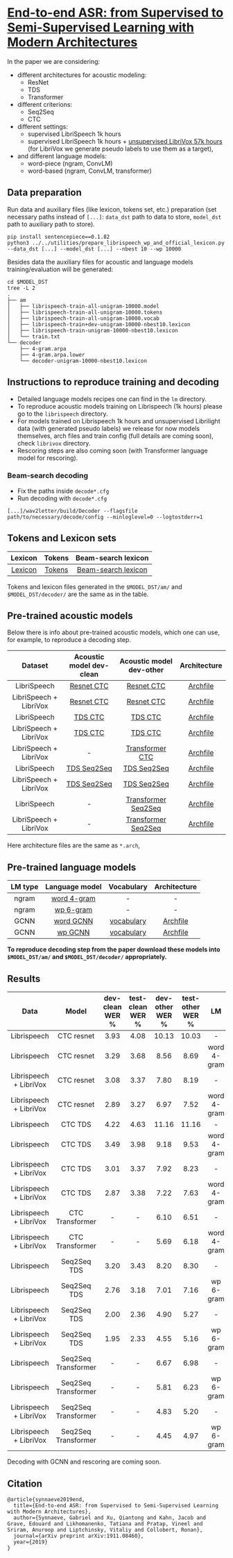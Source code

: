 # [End-to-end ASR: from Supervised to Semi-Supervised Learning with Modern Architectures](https://arxiv.org/abs/1911.08460)

In the paper we are considering:
- different architectures for acoustic modeling:
  - ResNet
  - TDS
  - Transformer
- different criterions:
  - Seq2Seq
  - CTC
- different settings:
  - supervised LibriSpeech 1k hours
  - supervised LibriSpeech 1k hours + [unsupervised LibriVox 57k hours](https://github.com/facebookresearch/libri-light) (for LibriVox we generate pseudo labels to use them as a target),
- and different language models:
  - word-piece (ngram, ConvLM)
  - word-based (ngram, ConvLM, transformer)

## Data preparation

Run data and auxiliary files (like lexicon, tokens set, etc.) preparation (set necessary paths instead of `[...]`: `data_dst` path to data to store, `model_dst` path to auxiliary path to store).
```
pip install sentencepiece==0.1.82
python3 ../../utilities/prepare_librispeech_wp_and_official_lexicon.py --data_dst [...] --model_dst [...] --nbest 10 --wp 10000
```
Besides data the auxiliary files for acoustic and language models training/evaluation will be generated:
```
cd $MODEL_DST
tree -L 2
.
├── am
│   ├── librispeech-train-all-unigram-10000.model
│   ├── librispeech-train-all-unigram-10000.tokens
│   ├── librispeech-train-all-unigram-10000.vocab
│   ├── librispeech-train+dev-unigram-10000-nbest10.lexicon
│   ├── librispeech-train-unigram-10000-nbest10.lexicon
│   └── train.txt
└── decoder
    ├── 4-gram.arpa
    ├── 4-gram.arpa.lower
    └── decoder-unigram-10000-nbest10.lexicon
```

## Instructions to reproduce training and decoding
- Detailed language models recipes one can find in the `lm` directory.
- To reproduce acoustic models training on Librispeech (1k hours) please go to the `librispeech` directory.
- For models trained on Librispeech 1k hours and unsupervised Librilight data (with generated pseudo labels) we release for now models themselves, arch files and train config (full details are coming soon), check `librivox` directory.
- Rescoring steps are also coming soon (with Transformer language model for rescoring).

### Beam-search decoding
- Fix the paths inside `decode*.cfg`
- Run decoding with `decode*.cfg`
```
[...]/wav2letter/build/Decoder --flagsfile path/to/necessary/decode/config --minloglevel=0 --logtostderr=1
```

## Tokens and Lexicon sets

| Lexicon | Tokens | Beam-search lexicon |
|:-:|:-:|:-:|
| [Lexicon](https://dl.fbaipublicfiles.com/wav2letter/sota/2019/librispeech/models/am/librispeech-train+dev-unigram-10000-nbest10.lexicon) | [Tokens](https://dl.fbaipublicfiles.com/wav2letter/sota/2019/librispeech/models/am/librispeech-train-all-unigram-10000.tokens) | [Beam-search lexicon](https://dl.fbaipublicfiles.com/wav2letter/sota/2019/decoder-unigram-10000-nbest10.lexicon) |

Tokens and lexicon files generated in the `$MODEL_DST/am/` and `$MODEL_DST/decoder/` are the same as in the table.

## Pre-trained acoustic models

Below there is info about pre-trained acoustic models, which one can use, for example, to reproduce a decoding step.

| Dataset | Acoustic model dev-clean | Acoustic model dev-other | Architecture |
|:-:|:-:|:-:|:-:|
| LibriSpeech | [Resnet CTC](https://dl.fbaipublicfiles.com/wav2letter/sota/2019/librispeech/models/am/am_resnet_ctc_librispeech_dev_clean.bin) | [Resnet CTC](https://dl.fbaipublicfiles.com/wav2letter/sota/2019/librispeech/models/am/am_resnet_ctc_librispeech_dev_other.bin) | [Archfile](https://dl.fbaipublicfiles.com/wav2letter/sota/2019/am/am_resnet_ctc.arch)|
| LibriSpeech + LibriVox | [Resnet CTC](https://dl.fbaipublicfiles.com/wav2letter/sota/2019/librivox/models/am/am_resnet_ctc_librivox_dev_clean.bin) | [Resnet CTC](https://dl.fbaipublicfiles.com/wav2letter/sota/2019/librivox/models/am/am_resnet_ctc_librivox_dev_other.bin) | [Archfile](https://dl.fbaipublicfiles.com/wav2letter/sota/2019/am/am_resnet_ctc.arch)|
| LibriSpeech | [TDS CTC](https://dl.fbaipublicfiles.com/wav2letter/sota/2019/librispeech/models/am/am_tds_ctc_librispeech_dev_clean.bin) | [TDS CTC](https://dl.fbaipublicfiles.com/wav2letter/sota/2019/librispeech/models/am/am_tds_ctc_librispeech_dev_other.bin) | [Archfile](https://dl.fbaipublicfiles.com/wav2letter/sota/2019/am/am_resnet_ctc.arch)|
| LibriSpeech + LibriVox | [TDS CTC](https://dl.fbaipublicfiles.com/wav2letter/sota/2019/librispeech/models/am/am_tds_ctc_librivox_dev_clean.bin) | [TDS CTC](https://dl.fbaipublicfiles.com/wav2letter/sota/2019/librispeech/models/am/am_tds_ctc_librivox_dev_other.bin) | [Archfile](https://dl.fbaipublicfiles.com/wav2letter/sota/2019/am/am_tds_ctc_librivox.arch) |
| LibriSpeech + LibriVox | - | [Transformer CTC](https://dl.fbaipublicfiles.com/wav2letter/sota/2019/librivox/models/am/am_transformer_ctc_librivox_dev_other.bin) | [Archfile](https://dl.fbaipublicfiles.com/wav2letter/sota/2019/am/am_transformer_ctc.arch)|
| LibriSpeech | [TDS Seq2Seq](https://dl.fbaipublicfiles.com/wav2letter/sota/2019/librispeech/models/am/am_tds_s2s_librispeech_dev_clean.bin) | [TDS Seq2Seq](https://dl.fbaipublicfiles.com/wav2letter/sota/2019/librispeech/models/am/am_tds_s2s_librispeech_dev_other.bin) | [Archfile](https://dl.fbaipublicfiles.com/wav2letter/sota/2019/am/am_tds_s2s.arch) |
| LibriSpeech + LibriVox | [TDS Seq2Seq](https://dl.fbaipublicfiles.com/wav2letter/sota/2019/librivox/models/am/am_tds_s2s_librivox_dev_clean.bin) | [TDS Seq2Seq](https://dl.fbaipublicfiles.com/wav2letter/sota/2019/librivox/models/am/am_tds_s2s_librivox_dev_other.bin) | [Archfile](https://dl.fbaipublicfiles.com/wav2letter/sota/2019/am/am_tds_s2s_librivox.arch) |
| LibriSpeech | - | [Transformer Seq2Seq](https://dl.fbaipublicfiles.com/wav2letter/sota/2019/librispeech/models/am/am_transformer_s2s_librispeech_dev_other.bin) | [Archfile](https://dl.fbaipublicfiles.com/wav2letter/sota/2019/am/am_transformer_s2s.arch) |
| LibriSpeech + LibriVox | - | [Transformer Seq2Seq](https://dl.fbaipublicfiles.com/wav2letter/sota/2019/librivox/models/am/am_transformer_s2s_librivox_dev_other.bin) | [Archfile](https://dl.fbaipublicfiles.com/wav2letter/sota/2019/am/am_transformer_s2s_librivox.arch) |

Here architecture files are the same as `*.arch`,

## Pre-trained language models

| LM type | Language model | Vocabulary | Architecture |
|:-:|:-:|:-:|:-:|
| ngram | [word 4-gram](https://dl.fbaipublicfiles.com/wav2letter/lexicon_free/librispeech/models/lm/lm_librispeech_kenlm_word_4g_200kvocab.bin) | - | - |
| ngram | [wp 6-gram](https://dl.fbaipublicfiles.com/wav2letter/sota/2019/lm/lm_librispeech_kenlm_wp_10k_6gram_pruning_000012.bin) | - | - |
| GCNN | [word GCNN](https://dl.fbaipublicfiles.com/wav2letter/lexicon_free/librispeech/models/lm/lm_librispeech_convlm_word_14B.bin) | [vocabulary](https://dl.fbaipublicfiles.com/wav2letter/lexicon_free/librispeech/models/lm/lm_librispeech_convlm_word_14B.vocab) | [Archfile](lm/lm_librispeech_word_gcnn_14B.arch)|
| GCNN | [wp GCNN](https://dl.fbaipublicfiles.com/wav2letter/sota/2019/lm/lm_librispeech_wp_10k_gcnn_14B.bin) | [vocabulary](https://dl.fbaipublicfiles.com/wav2letter/sota/2019/lm/lm_librispeech_wp_10k_gcnn_14B.vocab) | [Archfile](lm/lm_librispeech_wp_10k_gcnn_14B.arch)|


**To reproduce decoding step from the paper download these models into `$MODEL_DST/am/` and `$MODEL_DST/decoder/` appropriately.**

## Results

| Data | Model | dev-clean WER % | test-clean WER % | dev-other WER % | test-other WER % | LM |
|:-:|:-:|:-:|:-:|:-:|:-:|:-:|
| Librispeech | CTC resnet | 3.93 | 4.08 | 10.13 | 10.03 | - |
| Librispeech | CTC resnet | 3.29 | 3.68 | 8.56 | 8.69 | word 4-gram |
| Librispeech + LibriVox | CTC resnet | 3.08 | 3.37 | 7.80 | 8.19 | - |
| Librispeech + LibriVox | CTC resnet | 2.89 | 3.27 | 6.97 | 7.52 | word 4-gram |
| Librispeech | CTC TDS | 4.22 | 4.63 | 11.16 | 11.16 | - |
| Librispeech | CTC TDS | 3.49 | 3.98 | 9.18 | 9.53 | word 4-gram |
| Librispeech + LibriVox | CTC TDS | 3.01 | 3.37 | 7.92 | 8.23 | - |
| Librispeech + LibriVox | CTC TDS | 2.87 | 3.38 | 7.22 | 7.63 | word 4-gram |
| Librispeech + LibriVox | CTC Transformer | - | - | 6.10 | 6.51 | - |
| Librispeech + LibriVox | CTC Transformer | - | - | 5.69 | 6.18 | word 4-gram |
| Librispeech | Seq2Seq TDS | 3.20 | 3.43 | 8.20 | 8.30 | - |
| Librispeech | Seq2Seq TDS | 2.76 | 3.18 | 7.01 | 7.16 | wp 6-gram |
| Librispeech + LibriVox | Seq2Seq TDS | 2.00 | 2.36 | 4.90 | 5.27 | - |
| Librispeech + LibriVox | Seq2Seq TDS | 1.95 | 2.33 | 4.55 | 5.16 | wp 6-gram |
| Librispeech | Seq2Seq Transformer | - | - | 6.67 | 6.98 | - |
| Librispeech | Seq2Seq Transformer | - | - | 5.81 | 6.23 | wp 6-gram |
| Librispeech + LibriVox | Seq2Seq Transformer | - | - | 4.83 | 5.20 | - |
| Librispeech + LibriVox | Seq2Seq Transformer | - | - | 4.45 | 4.97 | wp 6-gram |


Decoding with GCNN and rescoring are coming soon.

## Citation
```
@article{synnaeve2019end,
  title={End-to-end ASR: from Supervised to Semi-Supervised Learning with Modern Architectures},
  author={Synnaeve, Gabriel and Xu, Qiantong and Kahn, Jacob and Grave, Edouard and Likhomanenko, Tatiana and Pratap, Vineel and Sriram, Anuroop and Liptchinsky, Vitaliy and Collobert, Ronan},
  journal={arXiv preprint arXiv:1911.08460},
  year={2019}
}
```
